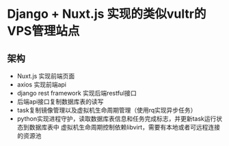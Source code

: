 # Django + Nuxt.js 实现的类似vultr的VPS管理站点

## 架构
* Nuxt.js 实现前端页面
* axios 实现前端api
* django rest framework 实现后端restful接口
* 后端api接口复制数据库表的读写
* task复制镜像管理以及虚拟机生命周期管理（使用rq实现异步任务）
* python实现进程守护，读取数据库表信息和任务完成标志，并更新task运行状态到数据库表中
虚拟机生命周期控制依赖libvirt，需要有本地或者可远程连接的资源池
